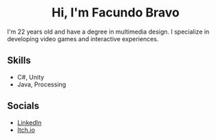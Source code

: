 <h1 align="center">Hi, I'm Facundo Bravo</h1>
I'm 22 years old and have a degree in multimedia design.
I specialize in developing video games and interactive experiences.

## Skills

- C#, Unity
- Java, Processing

## Socials

- [LinkedIn](https://www.linkedin.com/in/bravofacundo/)
- [Itch.io](https://facundo-bravo.itch.io/)
<!--(- [Behance](https://www.behance.net/bravofacundo))-->

